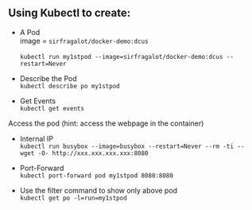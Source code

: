 ## Using Kubectl to create:

- A Pod \
image = `sirfragalot/docker-demo:dcus` \
\
`kubectl run my1stpod --image=sirfragalot/docker-demo:dcus --restart=Never`

- Describe the Pod \
`kubectl describe po my1stpod`

- Get Events \
`kubectl get events`

Access the pod (hint: access the webpage in the container)
- Internal IP \
`kubectl run busybox --image=busybox --restart=Never --rm -ti -- wget -O- http://xxx.xxx.xxx.xxx:8080`

- Port-Forward \
`kubectl port-forward pod my1stpod 8080:8080`

- Use the filter command to show only above pod \
`kubectl get po -l=run=my1stpod`